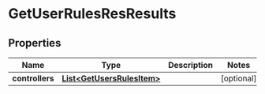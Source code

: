 
# GetUserRulesResResults

## Properties
Name | Type | Description | Notes
------------ | ------------- | ------------- | -------------
**controllers** | [**List&lt;GetUsersRulesItem&gt;**](GetUsersRulesItem.md) |  |  [optional]



